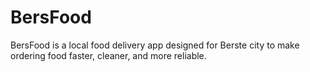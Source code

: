 # BersFood
BersFood is a local food delivery app designed for Berste city to make ordering food faster, cleaner, and more reliable.
